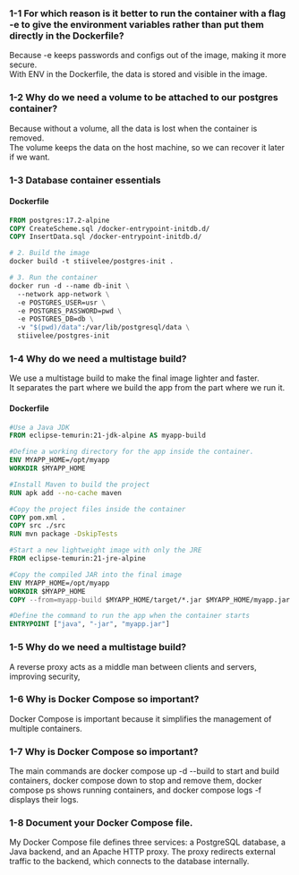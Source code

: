 ### 1-1 For which reason is it better to run the container with a flag -e to give the environment variables rather than put them directly in the Dockerfile?

Because -e keeps passwords and configs out of the image, making it more secure.  
With ENV in the Dockerfile, the data is stored and visible in the image.

### 1-2 Why do we need a volume to be attached to our postgres container?

Because without a volume, all the data is lost when the container is removed.  
The volume keeps the data on the host machine, so we can recover it later if we want.

### 1-3 Database container essentials

#### Dockerfile
```Dockerfile
FROM postgres:17.2-alpine
COPY CreateScheme.sql /docker-entrypoint-initdb.d/
COPY InsertData.sql /docker-entrypoint-initdb.d/

# 2. Build the image
docker build -t stiivelee/postgres-init .

# 3. Run the container
docker run -d --name db-init \
  --network app-network \
  -e POSTGRES_USER=usr \
  -e POSTGRES_PASSWORD=pwd \
  -e POSTGRES_DB=db \
  -v "$(pwd)/data":/var/lib/postgresql/data \
  stiivelee/postgres-init
```
### 1-4 Why do we need a multistage build?

We use a multistage build to make the final image lighter and faster.  
It separates the part where we build the app from the part where we run it.

#### Dockerfile
```dockerfile
#Use a Java JDK
FROM eclipse-temurin:21-jdk-alpine AS myapp-build

#Define a working directory for the app inside the container.
ENV MYAPP_HOME=/opt/myapp
WORKDIR $MYAPP_HOME

#Install Maven to build the project
RUN apk add --no-cache maven

#Copy the project files inside the container
COPY pom.xml .
COPY src ./src
RUN mvn package -DskipTests

#Start a new lightweight image with only the JRE
FROM eclipse-temurin:21-jre-alpine

#Copy the compiled JAR into the final image
ENV MYAPP_HOME=/opt/myapp
WORKDIR $MYAPP_HOME
COPY --from=myapp-build $MYAPP_HOME/target/*.jar $MYAPP_HOME/myapp.jar

#Define the command to run the app when the container starts
ENTRYPOINT ["java", "-jar", "myapp.jar"]
```

### 1-5 Why do we need a multistage build?
A reverse proxy acts as a middle man between clients and servers, improving security,

### 1-6 Why is Docker Compose so important?
Docker Compose is important because it simplifies the management of multiple containers.

### 1-7 Why is Docker Compose so important?

The main commands are docker compose up -d --build to start and build containers, docker compose down to stop and remove them, docker compose ps shows running containers, and docker compose logs -f displays their logs.

### 1-8 Document your Docker Compose file.

My Docker Compose file defines three services: a PostgreSQL database, a Java backend, and an Apache HTTP proxy.
The proxy redirects external traffic to the backend, which connects to the database internally.
